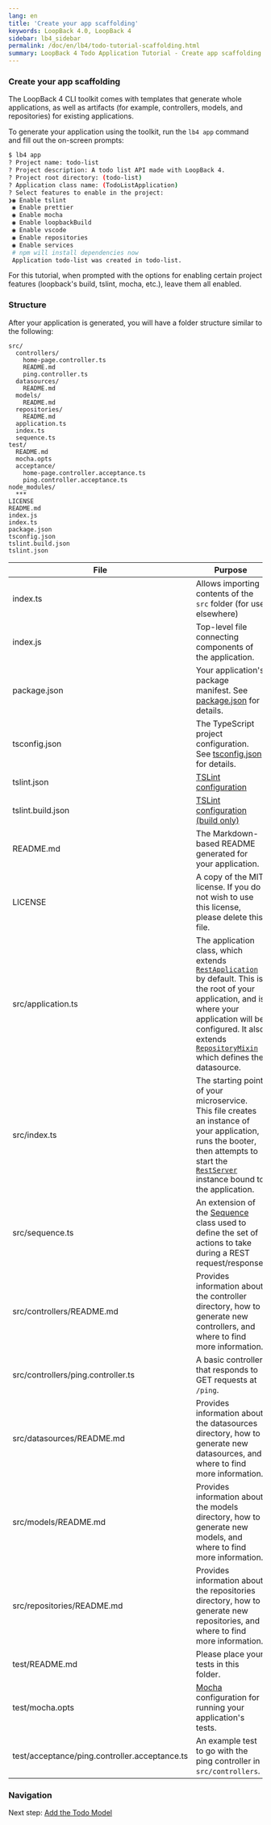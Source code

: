 ```yaml
---
lang: en
title: 'Create your app scaffolding'
keywords: LoopBack 4.0, LoopBack 4
sidebar: lb4_sidebar
permalink: /doc/en/lb4/todo-tutorial-scaffolding.html
summary: LoopBack 4 Todo Application Tutorial - Create app scaffolding
---
```


### Create your app scaffolding

The LoopBack 4 CLI toolkit comes with templates that generate whole
applications, as well as artifacts (for example, controllers, models, and
repositories) for existing applications.

To generate your application using the toolkit, run the `lb4 app` command and
fill out the on-screen prompts:

```sh
$ lb4 app
? Project name: todo-list
? Project description: A todo list API made with LoopBack 4.
? Project root directory: (todo-list)
? Application class name: (TodoListApplication)
? Select features to enable in the project:
❯◉ Enable tslint
 ◉ Enable prettier
 ◉ Enable mocha
 ◉ Enable loopbackBuild
 ◉ Enable vscode
 ◉ Enable repositories
 ◉ Enable services
 # npm will install dependencies now
 Application todo-list was created in todo-list.
```

For this tutorial, when prompted with the options for enabling certain project
features (loopback's build, tslint, mocha, etc.), leave them all enabled.

### Structure

After your application is generated, you will have a folder structure similar to
the following:

```text
src/
  controllers/
    home-page.controller.ts
    README.md
    ping.controller.ts
  datasources/
    README.md
  models/
    README.md
  repositories/
    README.md
  application.ts
  index.ts
  sequence.ts
test/
  README.md
  mocha.opts
  acceptance/
    home-page.controller.acceptance.ts
    ping.controller.acceptance.ts
node_modules/
  ***
LICENSE
README.md
index.js
index.ts
package.json
tsconfig.json
tslint.build.json
tslint.json
```

| File                                          | Purpose                                                                                                                                                                                                                                                                                                                                                                                   |
| --------------------------------------------- | ----------------------------------------------------------------------------------------------------------------------------------------------------------------------------------------------------------------------------------------------------------------------------------------------------------------------------------------------------------------------------------------- |
| index.ts                                      | Allows importing contents of the `src` folder (for use elsewhere)                                                                                                                                                                                                                                                                                                                         |
| index.js                                      | Top-level file connecting components of the application.                                                                                                                                                                                                                                                                                                                                  |
| package.json                                  | Your application's package manifest. See [package.json](https://docs.npmjs.com/files/package.json) for details.                                                                                                                                                                                                                                                                           |
| tsconfig.json                                 | The TypeScript project configuration. See [tsconfig.json](http://www.typescriptlang.org/docs/handbook/tsconfig-json.html) for details.                                                                                                                                                                                                                                                    |
| tslint.json                                   | [TSLint configuration](https://palantir.github.io/tslint/usage/tslint-json/)                                                                                                                                                                                                                                                                                                              |
| tslint.build.json                             | [TSLint configuration (build only)](https://palantir.github.io/tslint/usage/tslint-json/)                                                                                                                                                                                                                                                                                                 |
| README.md                                     | The Markdown-based README generated for your application.                                                                                                                                                                                                                                                                                                                                 |
| LICENSE                                       | A copy of the MIT license. If you do not wish to use this license, please delete this file.                                                                                                                                                                                                                                                                                               |
| src/application.ts                            | The application class, which extends [`RestApplication`](http://apidocs.strongloop.com/@loopback%2fdocs/rest.html#RestApplication) by default. This is the root of your application, and is where your application will be configured. It also extends [`RepositoryMixin`](https://apidocs.strongloop.com/@loopback%2fdocs/repository.html#RepositoryMixin) which defines the datasource. |
| src/index.ts                                  | The starting point of your microservice. This file creates an instance of your application, runs the booter, then attempts to start the [`RestServer`](http://apidocs.strongloop.com/@loopback%2fdocs/rest.html#RestServer) instance bound to the application.                                                                                                                            |
| src/sequence.ts                               | An extension of the [Sequence](Sequence.md) class used to define the set of actions to take during a REST request/response.                                                                                                                                                                                                                                                               |
| src/controllers/README.md                     | Provides information about the controller directory, how to generate new controllers, and where to find more information.                                                                                                                                                                                                                                                                 |
| src/controllers/ping.controller.ts            | A basic controller that responds to GET requests at `/ping`.                                                                                                                                                                                                                                                                                                                              |
| src/datasources/README.md                     | Provides information about the datasources directory, how to generate new datasources, and where to find more information.                                                                                                                                                                                                                                                                |
| src/models/README.md                          | Provides information about the models directory, how to generate new models, and where to find more information.                                                                                                                                                                                                                                                                          |
| src/repositories/README.md                    | Provides information about the repositories directory, how to generate new repositories, and where to find more information.                                                                                                                                                                                                                                                              |
| test/README.md                                | Please place your tests in this folder.                                                                                                                                                                                                                                                                                                                                                   |
| test/mocha.opts                               | [Mocha](https://mochajs.org/) configuration for running your application's tests.                                                                                                                                                                                                                                                                                                         |
| test/acceptance/ping.controller.acceptance.ts | An example test to go with the ping controller in `src/controllers`.                                                                                                                                                                                                                                                                                                                      |

### Navigation

Next step: [Add the Todo Model](todo-tutorial-model.md)
